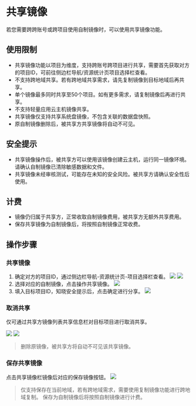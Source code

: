 # 共享镜像

若您需要跨跨账号或跨项目使用自制镜像时，可以使用共享镜像功能。

## 使用限制

- 共享镜像功能以项目为维度，支持跨账号跨项目进行共享，需要首先获取对方的项目ID，可前往侧边栏导航/资源统计页项目选择栏查看。
- 不支持跨地域共享。若有跨地域共享需求，请先复制镜像到目标地域后再共享。
- 单个镜像最多同时共享至50个项目。如有更多需求，请复制镜像后再进行共享。
- 不支持轻量应用云主机镜像共享。
- 共享镜像仅支持共享系统盘镜像，不包含关联的数据盘快照。
- 原自制镜像删除后，被共享方共享镜像将自动不可见。

## 安全提示

- 共享镜像操作后，被共享方可以使用该镜像创建云主机，运行同一镜像环境。请确认自制镜像已清除敏感数据和文件。
- 共享镜像未经审核测试，可能存在未知的安全风险。被共享方请确认安全性后使用。

## 计费

- 镜像仍归属于共享方，正常收取自制镜像费用，被共享方无额外共享费用。
- 保存共享镜像为自制镜像后，将按照自制镜像正常收费。

## 操作步骤

### 共享镜像

1. 确定对方的项目ID，通过侧边栏导航-资源统计页-项目选择栏查看。
   ![](https://www-s.ucloud.cn/2025/04/620eac8d7b0c0ce47e1388f51f9ae53c_1744189773077.png)
   ![](https://www-s.ucloud.cn/2025/04/1bf66a6e6a4c814502f37130bf4666f1_1744189773081.png)
2. 选择对应的自制镜像，点击操作共享镜像。
   ![](https://www-s.ucloud.cn/2025/04/9d8d0ede18160db1361704eedf4a9c5a_1744189773083.png)
3. 填入目标项目ID，知晓安全提示后，点击确定进行分享。
   ![](https://www-s.ucloud.cn/2025/04/0983bdb7f685490f47df7764abd6132d_1744189773085.png)

### 取消共享

仅可通过共享方镜像列表共享信息栏对目标项目进行取消共享。

![](https://www-s.ucloud.cn/2025/04/6418617005391de2a7c1db6d0aaa41c5_1744189773115.png)
![](https://www-s.ucloud.cn/2025/04/6a271dc56f0c50bdcb8f88f7b2bbe547_1744189773167.png)

> 删除原镜像，被共享方将自动不可见该共享镜像。

### 保存共享镜像

点击共享镜像栏镜像后对应的保存镜像按钮。
![](https://www-s.ucloud.cn/2025/04/60f8ec49e50af44d772a9f1232e88724_1744189773170.png)

> 仅支持保存在当前地域，若有跨地域需求，需要使用复制镜像功能进行跨地域复制。
> 保存为自制镜像后将按照自制镜像进行计费。
